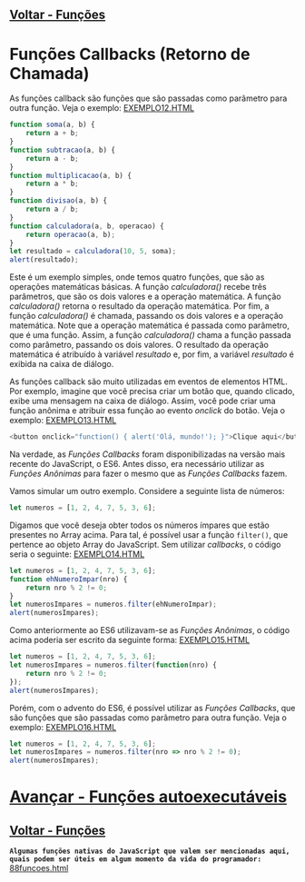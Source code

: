 ## [Voltar - Funções](../README.md) 

# Funções Callbacks (Retorno de Chamada)
As funções callback são funções que são passadas como parâmetro para outra função. Veja o exemplo: [EXEMPLO12.HTML](../exemplos/exemplo12.html)

```javascript
function soma(a, b) {
    return a + b;
}
function subtracao(a, b) {
    return a - b;
}
function multiplicacao(a, b) {
    return a * b;
}
function divisao(a, b) {
    return a / b;
}
function calculadora(a, b, operacao) {
    return operacao(a, b);
}
let resultado = calculadora(10, 5, soma);
alert(resultado);
```

Este é um exemplo simples, onde temos quatro funções, que são as operações matemáticas básicas. A função _calculadora()_ recebe três parâmetros, que são os dois valores e a operação matemática. A função _calculadora()_ retorna o resultado da operação matemática. Por fim, a função _calculadora()_ é chamada, passando os dois valores e a operação matemática. Note que a operação matemática é passada como parâmetro, que é uma função. Assim, a função _calculadora()_ chama a função passada como parâmetro, passando os dois valores. O resultado da operação matemática é atribuído à variável _resultado_ e, por fim, a variável _resultado_ é exibida na caixa de diálogo.

As funções callback são muito utilizadas em eventos de elementos HTML. Por exemplo, imagine que você precisa criar um botão que, quando clicado, exibe uma mensagem na caixa de diálogo. Assim, você pode criar uma função anônima e atribuir essa função ao evento _onclick_ do botão. Veja o exemplo: [EXEMPLO13.HTML](../exemplos/exemplo13.html)

```javascript
<button onclick="function() { alert('Olá, mundo!'); }">Clique aqui</button>
```

Na verdade, as _Funções Callbacks_ foram disponibilizadas na versão mais recente do JavaScript, o ES6. Antes disso, era necessário utilizar as _Funções Anônimas_ para fazer o mesmo que as _Funções Callbacks_ fazem.

Vamos simular um outro exemplo. Considere a seguinte lista de números:
```javascript
let numeros = [1, 2, 4, 7, 5, 3, 6];
```
Digamos que você deseja obter todos os números ímpares que estão presentes no Array acima. Para tal, é possível usar a função `filter()`, que pertence ao objeto Array do JavaScript. Sem utilizar _callbacks_, o código seria o seguinte: [EXEMPLO14.HTML](../exemplos/exemplo14.html)

```javascript
let numeros = [1, 2, 4, 7, 5, 3, 6];
function ehNumeroImpar(nro) {
    return nro % 2 != 0;
}
let numerosImpares = numeros.filter(ehNumeroImpar);
alert(numerosImpares);
```
Como anteriormente ao ES6 utilizavam-se as _Funções Anônimas_, o código acima poderia ser escrito da seguinte forma: [EXEMPLO15.HTML](../exemplos/exemplo15.html)
```javascript
let numeros = [1, 2, 4, 7, 5, 3, 6];
let numerosImpares = numeros.filter(function(nro) {
    return nro % 2 != 0;
});
alert(numerosImpares);
```

Porém, com o advento do ES6, é possível utilizar as _Funções Callbacks_, que são funções que são passadas como parâmetro para outra função. Veja o exemplo: [EXEMPLO16.HTML](../exemplos/exemplo16.html)
```javascript
let numeros = [1, 2, 4, 7, 5, 3, 6];
let numerosImpares = numeros.filter(nro => nro % 2 != 0);
alert(numerosImpares);
```

# [Avançar - Funções autoexecutáveis](../05_autoexec/README.md)

## [Voltar - Funções](../README.md)

**`Algumas funções nativas do JavaScript que valem ser mencionadas aqui, quais podem ser úteis em algum momento da vida do programador:`**
[88funcoes.html](../88funcoes.html)